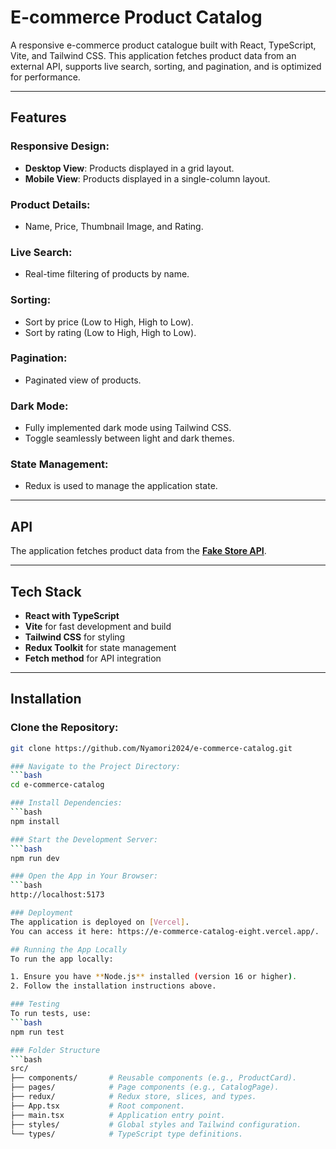 # E-commerce Product Catalog

A responsive e-commerce product catalogue built with React, TypeScript, Vite, and Tailwind CSS. This application fetches product data from an external API, supports live search, sorting, and pagination, and is optimized for performance.

---

## Features

### Responsive Design:
- **Desktop View**: Products displayed in a grid layout.  
- **Mobile View**: Products displayed in a single-column layout.

### Product Details:
- Name, Price, Thumbnail Image, and Rating.

### Live Search:
- Real-time filtering of products by name.

### Sorting:
- Sort by price (Low to High, High to Low).  
- Sort by rating (Low to High, High to Low).

### Pagination:
- Paginated view of products.

### Dark Mode:
- Fully implemented dark mode using Tailwind CSS.  
- Toggle seamlessly between light and dark themes.

### State Management:
- Redux is used to manage the application state.

---

## API
The application fetches product data from the **[Fake Store API](https://fakestoreapi.com/products)**.

---

## Tech Stack
- **React with TypeScript**  
- **Vite** for fast development and build  
- **Tailwind CSS** for styling  
- **Redux Toolkit** for state management  
- **Fetch method** for API integration  

---

## Installation

### Clone the Repository:
```bash
git clone https://github.com/Nyamori2024/e-commerce-catalog.git

### Navigate to the Project Directory:
```bash
cd e-commerce-catalog

### Install Dependencies:
```bash
npm install

### Start the Development Server:
```bash
npm run dev

### Open the App in Your Browser:
```bash
http://localhost:5173

### Deployment
The application is deployed on [Vercel].
You can access it here: https://e-commerce-catalog-eight.vercel.app/.

## Running the App Locally
To run the app locally:

1. Ensure you have **Node.js** installed (version 16 or higher).
2. Follow the installation instructions above.

### Testing
To run tests, use:
```bash
npm run test

### Folder Structure
```bash
src/
├── components/       # Reusable components (e.g., ProductCard).
├── pages/            # Page components (e.g., CatalogPage).
├── redux/            # Redux store, slices, and types.
├── App.tsx           # Root component.
├── main.tsx          # Application entry point.
├── styles/           # Global styles and Tailwind configuration.
└── types/            # TypeScript type definitions.




